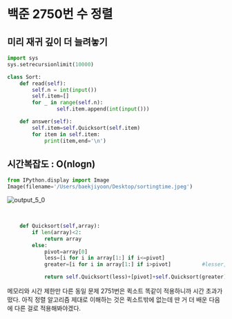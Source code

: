 # 백준 2750번 수 정렬 

## 미리 재귀 깊이 더 늘려놓기


```python
import sys
sys.setrecursionlimit(10000)
```


```python
class Sort:
    def read(self):
        self.n = int(input())
        self.item=[]
        for _ in range(self.n):
                self.item.append(int(input()))

    def answer(self):
        self.item=self.Quicksort(self.item)
        for item in self.item:
            print(item,end='\n')
```

## 시간복잡도 : O(nlogn) 


```python
from IPython.display import Image
Image(filename='/Users/baekjiyoon/Desktop/sortingtime.jpeg')
```



![output_5_0](https://user-images.githubusercontent.com/67775336/106374891-6f7def80-63ca-11eb-9d0a-873e172ed41a.jpg)

​    

   


```python
    def Quicksort(self,array):
        if len(array)<2:
            return array
        else:
            pivot=array[0]
            less=[i for i in array[1:] if i<=pivot]
            greater=[i for i in array[1:] if i>pivot]          #lesser,greater 둘 다 실행하면 O(n)

            return self.Quicksort(less)+[pivot]+self.Quicksort(greater)  #운이 좋은 경우 O(n) 이 logn 번만 반복 
```

메모리와 시간 제한만 다른 동일 문제 2751번은 퀵소트 똑같이 적용하니까 시간 초과가 떴다. 아직 정렬 알고리즘 제대로 이해하는 것은 퀵소트밖에 없는데 딴 거 더 배운 다음에 다른 걸로 적용해봐야겠다. 
